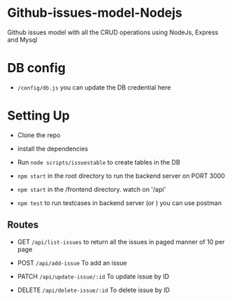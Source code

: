 # Github-issues-model-Nodejs
Github issues model with all the CRUD operations using NodeJs, Express and Mysql


# DB config

- `/config/db.js` you can update the DB credential here

# Setting Up

- Clone the repo
- install the dependencies
- Run `node scripts/issuestable` to create tables in the DB

- `npm start` in the root directory to run the backend server on PORT 3000

- `npm start` in the /frontend directory. watch on '/api'


- `npm test` to run testcases in backend server (or ) you can use postman


## Routes

- GET `/api/list-issues` to return all the issues in paged manner of 10 per page

- POST `/api/add-issue` To add an issue

- PATCH `/api/update-issue/:id` To update issue by ID

- DELETE `/api/delete-issue/:id` To delete issue by ID




